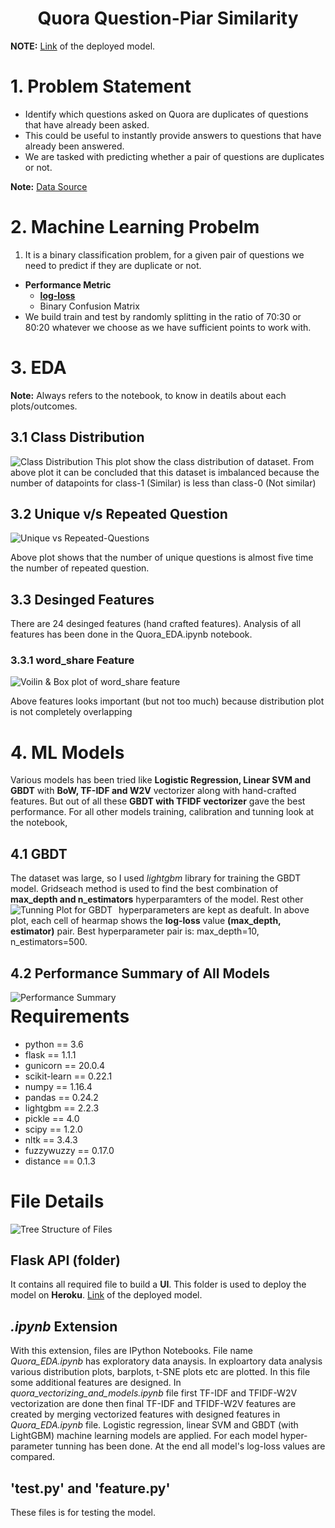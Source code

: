 <h1> <center>Quora Question-Piar Similarity</center></h1>

**NOTE:** [Link](https://question-pair-similarity.herokuapp.com/) of the deployed model.

# 1. Problem Statement
- Identify which questions asked on Quora are duplicates of questions that have already been asked.
- This could be useful to instantly provide answers to questions that have already been answered.
- We are tasked with predicting whether a pair of questions are duplicates or not.

**Note:** [Data Source](https://www.kaggle.com/c/quora-question-pairs/data)

# 2. Machine Learning Probelm
1. It is a binary classification problem, for a given pair of questions we need to predict if they are duplicate or not.
* **Performance Metric**
  * __<a href = 'https://www.kaggle.com/c/quora-question-pairs/overview/evaluation'>log-loss__</a>
  * Binary Confusion Matrix
 * We build train and test by randomly splitting in the ratio of 70:30 or 80:20 whatever we choose as we have sufficient points to work with.

# 3. EDA
**Note:** Always refers to the notebook, to know in deatils about each plots/outcomes.
## 3.1 Class Distribution
<img src="./Images/class dirstribution.png" alt="Class Distribution"/>
This plot show the class distribution of dataset. From above plot it can be concluded that this dataset is imbalanced because the number of datapoints for class-1 (Similar) is less than class-0 (Not similar)

## 3.2 Unique v/s Repeated Question
<img src="./Images/unique_vs_repeated_questions.png"  
alt="Unique vs Repeated-Questions"/>

Above plot shows that the number of unique questions is almost five time the number of repeated question.

## 3.3 Desinged Features
There are 24 desinged features (hand crafted features). Analysis of all features has been done in the Quora_EDA.ipynb notebook.

### 3.3.1 **word_share** Feature
<img src="./Images/voilin and box plot.png" alt="Voilin & Box plot of word_share feature">

Above features looks important (but not too much) because distribution plot is not completely overlapping

# 4. ML Models
Various models has been tried like **Logistic Regression, Linear SVM and GBDT** with **BoW, TF-IDF and W2V** vectorizer along with hand-crafted features. But out of all these **GBDT with TFIDF vectorizer** gave the best performance.
For all other models training, calibration and tunning look at the notebook,

## 4.1 GBDT
The dataset was large, so I used *lightgbm* library for training the GBDT model. Gridseach method is used to find the best combination of **max_depth and n_estimators** hyperparamters of the model. Rest other hyperparameters are kept as deafult.
 <img src="./Images/tunning plot.png"  
alt="Tunning Plot for GBDT"  
style="float: left; margin-right: 10px;" />
In above plot,  each cell of hearmap shows the **log-loss** value **(max_depth, estimator)** pair. Best hyperparameter pair is: max_depth=10, n_estimators=500.

## 4.2 Performance Summary of All Models
<img src="./Images/perforamce summary.png"  
alt="Performance Summary"  
style="float: left; margin-right: 10px;" />

# Requirements
* python == 3.6
* flask == 1.1.1
* gunicorn == 20.0.4
* scikit-learn == 0.22.1
* numpy == 1.16.4
* pandas == 0.24.2
* lightgbm == 2.2.3
* pickle == 4.0
* scipy == 1.2.0
* nltk == 3.4.3
* fuzzywuzzy == 0.17.0
* distance == 0.1.3

# File Details
<img src="./Images/tree structure of files.png"  alt="Tree Structure of Files">

## Flask API (folder)
It contains all required file to build a **UI**. This folder is used to deploy the model on **Heroku**.
[Link](https://question-pair-similarity.herokuapp.com/) of the deployed model.

## *.ipynb* Extension
With this extension, files are IPython Notebooks. File name *Quora_EDA.ipynb* has exploratory data anaysis. In exploartory data analysis various distribution plots, barplots, t-SNE plots etc are plotted. In this file some additional features are designed. In *quora_vectorizing_and_models.ipynb* file first TF-IDF and TFIDF-W2V vectorization are done then final TF-IDF and TFIDF-W2V features are created by merging vectorized features with designed features in *Quora_EDA.ipynb* file. Logistic regression, linear SVM and GBDT (with LightGBM) machine learning models are applied. For each model hyper-parameter tunning has been done. At the end all model's log-loss values are compared.

## 'test.py' and 'feature.py'
These files is for testing the model.
